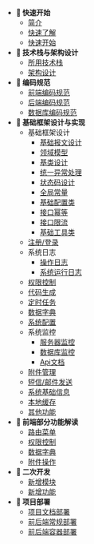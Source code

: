 <!-- _sidebar.md -->

<!--注意这里是相对路径-->
- **🍇 快速开始**
	- [简介](/doc/chapter01_快速开始/简介.md)	
	- [快速了解](/doc/chapter01_快速开始/快速了解.md)	
	- [快速开始](/doc/chapter01_快速开始/快速开始.md)	
- **🍈 技术栈与架构设计**
	- [所用技术栈](/doc/chapter02_技术栈与架构设计/所用技术栈.md)
	- [架构设计](/doc/chapter02_技术栈与架构设计/系统架构设计.md)
- **🍉 编码规范**
	- [前端编码规范](/doc/chapter03_编码规范/前端编码规范.md)
	- [后端编码规范](/doc/chapter03_编码规范/后端编码规范.md)
	- [数据库编码规范](/doc/chapter03_编码规范/数据库规范.md)	
- **🍊 基础框架设计与实现**
	- 基础框架设计
		- [基础报文设计](/doc/chapter04_基础框架设计与实现/基础框架设计-基础报文设计.md)	
		- [领域模型](/doc/chapter04_基础框架设计与实现/基础框架设计-领域模型.md)	
		- [基类设计](/doc/chapter04_基础框架设计与实现/基础框架设计-基类设计.md)	
		- [统一异常处理](/doc/chapter04_基础框架设计与实现/基础框架设计-统一异常处理.md)	
		- [状态码设计](/doc/chapter04_基础框架设计与实现/基础框架设计-状态码设计.md)	
		- [全局常量](/doc/chapter04_基础框架设计与实现/基础框架设计-全局常量.md)			
		- [基础配置类](/doc/chapter04_基础框架设计与实现/基础框架设计-基础配置类.md)	
		- [接口幂等](/doc/chapter04_基础框架设计与实现/基础框架设计-接口幂等.md)
		- [接口限流](/doc/chapter04_基础框架设计与实现/基础框架设计-接口限流.md)
		- [基础工具类](/doc/chapter04_基础框架设计与实现/基础框架设计-基础工具类.md)
	- [注册/登录](/doc/chapter04_基础框架设计与实现/注册登录的设计与实现.md)
	- 系统日志
		- [操作日志](/doc/chapter04_基础框架设计与实现/系统日志-操作日志的设计与实现.md)	
		- [系统运行日志](/doc/chapter04_基础框架设计与实现/系统日志-系统运行日志的设计与实现.md)
	- [权限控制](/doc/chapter04_基础框架设计与实现/权限控制的设计与实现.md)	
	- [代码生成](/doc/chapter04_基础框架设计与实现/代码生成的设计与实现.md)	
	- [定时任务](/doc/chapter04_基础框架设计与实现/定时任务的设计与实现.md)	
	- [数据字典](/doc/chapter04_基础框架设计与实现/数据字典的设计与实现.md)	
	- [系统配置](/doc/chapter04_基础框架设计与实现/系统配置的设计与实现.md)	
	- 系统监控
		- [服务器监控](/doc/chapter04_基础框架设计与实现/服务器监控的设计与实现.md)
		- [数据库监控](/doc/chapter04_基础框架设计与实现/数据库监控的设计与实现.md)
		- [Api文档](/doc/chapter04_基础框架设计与实现/Api文档的设计与实现.md)		
	- [附件管理](/doc/chapter04_基础框架设计与实现/附件管理的设计与实现.md)	
	- [短信/邮件发送](/doc/chapter04_基础框架设计与实现/短信邮件发送的设计与实现.md)	
	- [系统基础信息](/doc/chapter04_基础框架设计与实现/系统基础信息的设计与实现.md)	
	- [本地缓存](/doc/chapter04_基础框架设计与实现/整合caffeine实现本地缓存.md)
	- [其他功能](/doc/chapter04_基础框架设计与实现/其他功能的设计与实现.md)
- **🥬 前端部分功能解读**	
	- [路由菜单](/doc/chapter05_前端部分功能解读/路由菜单.md)
	- [权限控制](/doc/chapter05_前端部分功能解读/权限控制.md)
	- [数据字典](/doc/chapter05_前端部分功能解读/数据字典.md)
	- [附件操作](/doc/chapter05_前端部分功能解读/附件操作.md)
- **🍍 二次开发**
	- [新增模块](/doc/chapter06_二次开发/新增模块.md)
	- [新增功能](/doc/chapter06_二次开发/新增功能.md)
- **🍋 项目部署**
	- [项目文档部署](/doc/chapter07_项目部署/项目文档部署.md)
	- [前后端常规部署](/doc/chapter07_项目部署/前后端常规部署.md)
	- [前后端容器部署](/doc/chapter07_项目部署/前后端容器部署.md)	